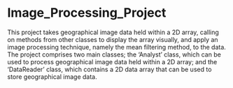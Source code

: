 # Image_Processing_Project
This project takes geographical image data held within a 2D array, calling on methods from other classes to display the array visually, and apply an image processing technique, namely the mean filtering method, to the data. The project comprises two main classes; the ‘Analyst’ class, which can be used to process geographical image data held within a 2D array; and the ‘DataReader’ class, which contains a 2D data array that can be used to store geographical image data. 

